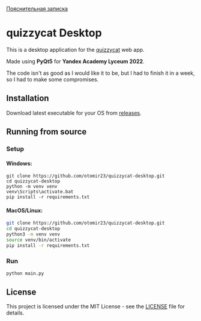 [Пояснительная записка](NOTE.md)

# quizzycat Desktop

This is a desktop application for the [quizzycat](https://quizzycat.vercel.app/) web app.

Made using **PyQt5** for **Yandex Academy Lyceum 2022**. 

The code isn't as good as I would like it to be, 
but I had to finish it in a week, so I had to make some compromises.

## Installation

Download latest executable for your OS from 
[releases](https://github.com/otomir23/quizzycat-desktop/releases).

## Running from source

### Setup

#### Windows:

```shell
git clone https://github.com/otomir23/quizzycat-desktop.git
cd quizzycat-desktop
python -m venv venv
venv\Scripts\activate.bat
pip install -r requirements.txt
```

#### MacOS/Linux:

```bash 
git clone https://github.com/otomir23/quizzycat-desktop.git
cd quizzycat-desktop
python3 -m venv venv
source venv/bin/activate
pip install -r requirements.txt
```

### Run

```shell
python main.py
```

## License

This project is licensed under the MIT License - see the [LICENSE](LICENSE.md) file for details.
